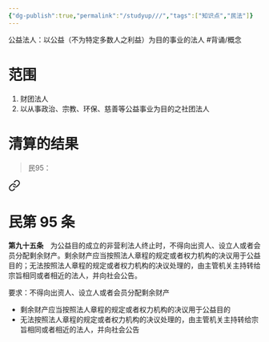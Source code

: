 ```yaml
---
{"dg-publish":true,"permalink":"/studyup///","tags":["知识点","民法"]}
---
```


公益法人：以公益（不为特定多数人之利益）为目的事业的法人 #背诵/概念 
# 范围
1. 财团法人
2. 以从事政治、宗教、环保、慈善等公益事业为目的之社团法人
# 清算的结果
> 民95： 
<div class="transclusion internal-embed is-loaded"><a class="markdown-embed-link" href="/////#t95" aria-label="Open link"><svg xmlns="http://www.w3.org/2000/svg" width="24" height="24" viewBox="0 0 24 24" fill="none" stroke="currentColor" stroke-width="2" stroke-linecap="round" stroke-linejoin="round" class="svg-icon lucide-link"><path d="M10 13a5 5 0 0 0 7.54.54l3-3a5 5 0 0 0-7.07-7.07l-1.72 1.71"></path><path d="M14 11a5 5 0 0 0-7.54-.54l-3 3a5 5 0 0 0 7.07 7.07l1.71-1.71"></path></svg></a><div class="markdown-embed">

<div class="markdown-embed-title">

# 民第 95 条

</div>


**第九十五条**　为公益目的成立的非营利法人终止时，不得向出资人、设立人或者会员分配剩余财产。剩余财产应当按照法人章程的规定或者权力机构的决议用于公益目的；无法按照法人章程的规定或者权力机构的决议处理的，由主管机关主持转给宗旨相同或者相近的法人，并向社会公告。 

</div></div>


要求：不得向出资人、设立人或者会员分配剩余财产
- 剩余财产应当按照法人章程的规定或者权力机构的决议用于公益目的
- 无法按照法人章程的规定或者权力机构的决议处理的，由主管机关主持转给宗旨相同或者相近的法人，并向社会公告
